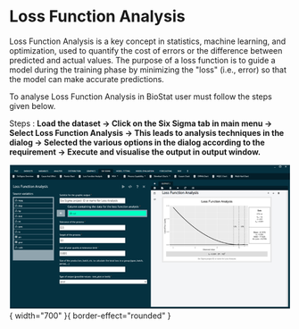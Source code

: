 # Loss Function Analysis

Loss Function Analysis is a key concept in statistics, machine learning, and optimization, used to quantify the cost of errors or the difference between predicted and actual values. The purpose of a loss function is to guide a model during the training phase by minimizing the "loss" (i.e., error) so that the model can make accurate predictions.

To analyse Loss Function Analysis in BioStat user must follow the steps given below.

Steps
: __Load the dataset -> Click on the Six Sigma tab in main menu -> Select Loss Function Analysis -> This leads to analysis techniques in the dialog -> Selected the various options in the dialog according to the requirement -> Execute and visualise the output in output window.__

![alt text](screenshots/image282.png){ width="700" }{ border-effect="rounded" }

